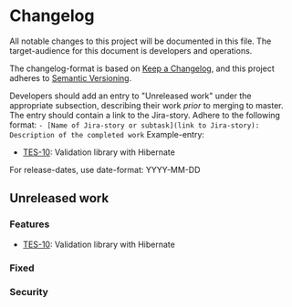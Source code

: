 # Changelog

All notable changes to this project will be documented in this file. The target-audience for this document is developers and operations.

The changelog-format is based on [Keep a Changelog](https://keepachangelog.com/en/1.0.0/), and this project adheres to [Semantic Versioning](https://semver.org/spec/v2.0.0.html).

Developers should add an entry to "Unreleased work" under the appropriate subsection, describing their work _prior_ to merging to master. The entry should contain a link to the Jira-story.
Adhere to the following format:
`- [Name of Jira-story or subtask](link to Jira-story): Description of the completed work`
Example-entry:

- [TES-10](https://sunepoulsen.atlassian.net/browse/TES-10): Validation library with Hibernate

For release-dates, use date-format: YYYY-MM-DD

## Unreleased work
### Features

- [TES-10](https://sunepoulsen.atlassian.net/browse/TES-10): Validation library with Hibernate

### Fixed

### Security
